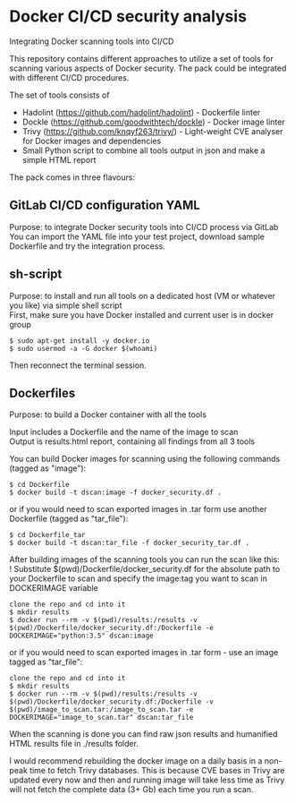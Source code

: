 # Docker CI/CD security analysis
Integrating Docker scanning tools into CI/CD

This repository contains different approaches to utilize a set of tools for scanning various aspects of Docker security.
The pack could be integrated with different CI/CD procedures.

The set of tools consists of 
* Hadolint (https://github.com/hadolint/hadolint) - Dockerfile linter
* Dockle (https://github.com/goodwithtech/dockle) - Docker image linter
* Trivy (https://github.com/knqyf263/trivy/) - Light-weight CVE analyser for Docker images and dependencies
* Small Python script to combine all tools output in json and make a simple HTML report

The pack comes in three flavours:  
## GitLab CI/CD configuration YAML

Purpose: to integrate Docker security tools into CI/CD process via GitLab  
You can import the YAML file into your test project, download sample Dockerfile and try the integration process.

## sh-script 

Purpose: to install and run all tools on a dedicated host (VM or whatever you like) via simple shell script  
First, make sure you have Docker installed and current user is in docker group
```
$ sudo apt-get install -y docker.io
$ sudo usermod -a -G docker $(whoami)
```
Then reconnect the terminal session.

## Dockerfiles 

Purpose: to build a Docker container with all the tools

Input includes a Dockerfile and the name of the image to scan  
Output is results.html report, containing all findings from all 3 tools

You can build Docker images for scanning using the following commands (tagged as "image"):
```
$ cd Dockerfile
$ docker build -t dscan:image -f docker_security.df .
```
or if you would need to scan exported images in .tar form use another Dockerfile (tagged as "tar_file"):
```
$ cd Dockerfile_tar
$ docker build -t dscan:tar_file -f docker_security_tar.df .
```

After building images of the scanning tools you can run the scan like this:  
! Substitute $(pwd)/Dockerfile/docker_security.df for the absolute path to your Dockerfile to scan and specify the image:tag you want to scan in DOCKERIMAGE variable
```
clone the repo and cd into it
$ mkdir results
$ docker run --rm -v $(pwd)/results:/results -v $(pwd)/Dockerfile/docker_security.df:/Dockerfile -e DOCKERIMAGE="python:3.5" dscan:image
```
or if you would need to scan exported images in .tar form - use an image tagged as "tar_file":
```
clone the repo and cd into it
$ mkdir results
$ docker run --rm -v $(pwd)/results:/results -v $(pwd)/Dockerfile/docker_security.df:/Dockerfile -v $(pwd)/image_to_scan.tar:/image_to_scan.tar -e DOCKERIMAGE="image_to_scan.tar" dscan:tar_file
```

When the scanning is done you can find raw json results and humanified HTML results file in ./results folder.  

I would recommend rebuilding the docker image on a daily basis in a non-peak time to fetch Trivy databases. This is because CVE bases in Trivy are updated every now and then and running image will take less time as Trivy will not fetch the complete data (3+ Gb) each time you run a scan.
